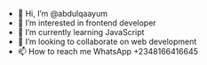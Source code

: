 - 👋 Hi, I’m @abdulqaayum
- 👀 I’m interested in frontend developer 
- 🌱 I’m currently learning JavaScript 
- 💞️ I’m looking to collaborate on web development 
- 📫 How to reach me WhatsApp +2348166416645

<!---
abdulqaayum/abdulqaayum is a ✨ special ✨ repository because its `README.md` (this file) appears on your GitHub profile.
You can click the Preview link to take a look at your changes.
--->
